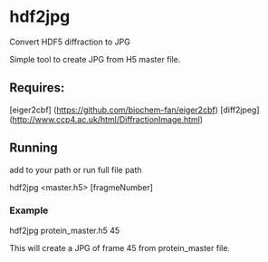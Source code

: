 # hdf2jpg
Convert HDF5 diffraction to JPG 


Simple tool to create JPG from H5 master file. 

## Requires:

[eiger2cbf] (https://github.com/biochem-fan/eiger2cbf)
[diff2jpeg] (http://www.ccp4.ac.uk/html/DiffractionImage.html)


## Running 

add to your path or run full file path 

hdf2jpg <master.h5> [fragmeNumber]

### Example

hdf2jpg protein_master.h5 45

This will create a JPG of frame 45 from protein_master file. 

